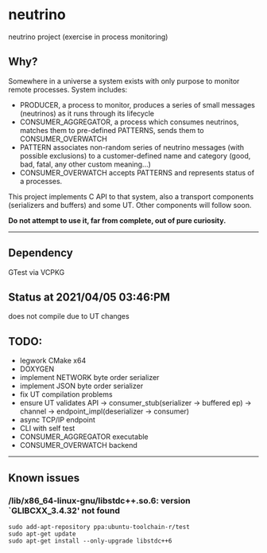 # neutrino
neutrino project (exercise in process monitoring)

## Why?
Somewhere in a universe a system exists with only purpose to monitor remote processes.
System includes:
* PRODUCER, a process to monitor, produces a series of small messages (neutrinos) as it runs through its lifecycle
* CONSUMER_AGGREGATOR, a process which consumes neutrinos, matches them to pre-defined PATTERNS, sends them to CONSUMER_OVERWATCH
* PATTERN associates non-random series of neutrino messages (with possible exclusions) to a customer-defined name and category (good, bad, fatal, any other custom meaning...) 
* CONSUMER_OVERWATCH accepts PATTERNS and represents status of a processes.

This project implements C API to that system, also a transport components (serializers and buffers) and some UT. 
Other components will follow soon.

**Do not attempt to use it, far from complete, out of pure curiosity.** 

---

## Dependency
GTest via VCPKG

## Status at 2021/04/05 03:46:PM
does not compile due to UT changes

## TODO:
* legwork CMake x64
* DOXYGEN
* implement NETWORK byte order serializer
* implement JSON byte order serializer
* fix UT compilation problems
* ensure UT validates API -> consumer_stub(serializer -> buffered ep) -> channel -> endpoint_impl(deserializer -> consumer)
* async TCP/IP endpoint
* CLI with self test
* CONSUMER_AGGREGATOR executable
* CONSUMER_OVERWATCH backend

---
## Known issues

###  /lib/x86_64-linux-gnu/libstdc++.so.6: version `GLIBCXX_3.4.32' not found

    sudo add-apt-repository ppa:ubuntu-toolchain-r/test
    sudo apt-get update
    sudo apt-get install --only-upgrade libstdc++6